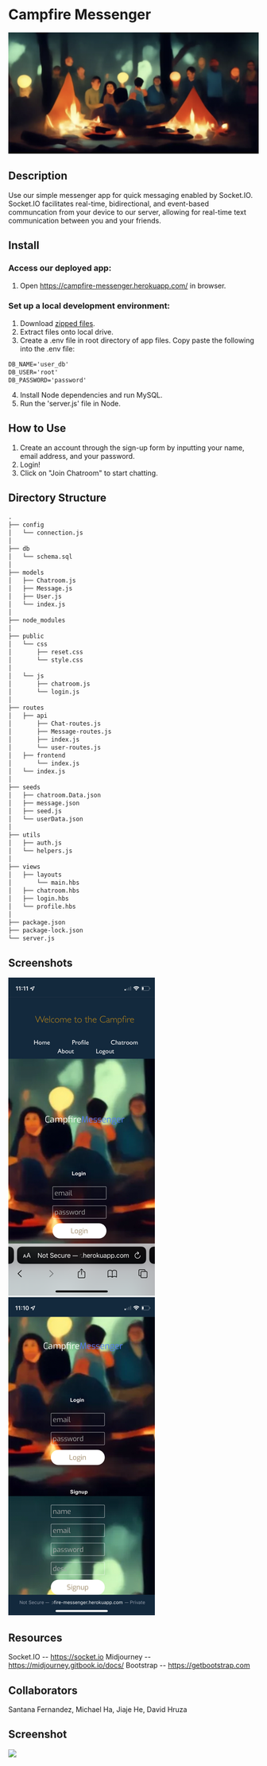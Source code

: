 # Campfire Messenger

![welcome image](/public/img/1.png)

## Description
Use our simple messenger app for quick messaging enabled by Socket.IO.  Socket.IO facilitates real-time, bidirectional, and event-based communcation from your device to our server, allowing for real-time text communication between you and your friends.

## Install
### Access our deployed app:
1.  Open https://campfire-messenger.herokuapp.com/ in browser.

### Set up a local development environment:
1.  Download [zipped files](https://github.com/dhruza88/Project2-SMS-messenger/archive/refs/heads/dev.zip).
2.  Extract files onto local drive.
3.  Create a .env file in root directory of app files.  Copy paste the following into the .env file:
```
DB_NAME='user_db'
DB_USER='root'
DB_PASSWORD='password'
```
4.  Install Node dependencies and run MySQL.
5.  Run the 'server.js' file in Node.

## How to Use
1.  Create an account through the sign-up form by inputting your name, email address, and your password.
2.  Login!
3.  Click on "Join Chatroom" to start chatting.

## Directory Structure
```
.
├── config
│   └── connection.js
│
├── db
│   └── schema.sql
│
├── models
│   ├── Chatroom.js
│   ├── Message.js
│   ├── User.js
│   └── index.js
│  
├── node_modules
│ 
├── public
│   └── css
│       ├── reset.css
│       └── style.css
│
│   └── js
│       ├── chatroom.js
│       └── login.js
│
├── routes
│   ├── api
│       ├── Chat-routes.js
│       ├── Message-routes.js
│       ├── index.js
│       └── user-routes.js
│   ├── frontend
│       └── index.js
│   └── index.js
│
├── seeds
│   ├── chatroom.Data.json
│   ├── message.json
│   ├── seed.js
│   └── userData.json
│
├── utils
│   ├── auth.js
│   └── helpers.js
│
├── views
│   ├── layouts
│       └── main.hbs
│   ├── chatroom.hbs
│   ├── login.hbs
│   └── profile.hbs
│ 
├── package.json
├── package-lock.json
└── server.js
```

## Screenshots
![welcome image](/public/img/3.png)
![welcome image](/public/img/4.png)



## Resources
Socket.IO -- https://socket.io
Midjourney -- https://midjourney.gitbook.io/docs/
Bootstrap -- https://getbootstrap.com

## Collaborators
Santana Fernandez, Michael Ha, Jiaje He, David Hruza

## Screenshot
<img src="./">
